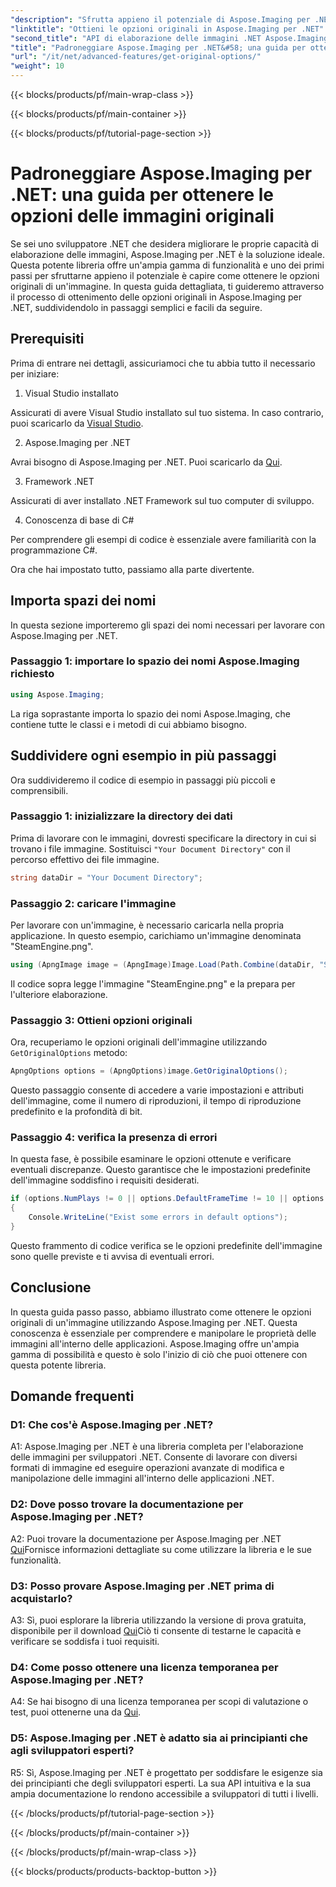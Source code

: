```yaml
---
"description": "Sfrutta appieno il potenziale di Aspose.Imaging per .NET con la nostra guida passo passo per ottenere opzioni originali. Scopri come lavorare con le immagini nelle tue applicazioni .NET con facilità."
"linktitle": "Ottieni le opzioni originali in Aspose.Imaging per .NET"
"second_title": "API di elaborazione delle immagini .NET Aspose.Imaging"
"title": "Padroneggiare Aspose.Imaging per .NET&#58; una guida per ottenere le opzioni delle immagini originali"
"url": "/it/net/advanced-features/get-original-options/"
"weight": 10
---
```


{{< blocks/products/pf/main-wrap-class >}}

{{< blocks/products/pf/main-container >}}

{{< blocks/products/pf/tutorial-page-section >}}

# Padroneggiare Aspose.Imaging per .NET: una guida per ottenere le opzioni delle immagini originali

Se sei uno sviluppatore .NET che desidera migliorare le proprie capacità di elaborazione delle immagini, Aspose.Imaging per .NET è la soluzione ideale. Questa potente libreria offre un'ampia gamma di funzionalità e uno dei primi passi per sfruttarne appieno il potenziale è capire come ottenere le opzioni originali di un'immagine. In questa guida dettagliata, ti guideremo attraverso il processo di ottenimento delle opzioni originali in Aspose.Imaging per .NET, suddividendolo in passaggi semplici e facili da seguire.

## Prerequisiti

Prima di entrare nei dettagli, assicuriamoci che tu abbia tutto il necessario per iniziare:

1. Visual Studio installato

Assicurati di avere Visual Studio installato sul tuo sistema. In caso contrario, puoi scaricarlo da [Visual Studio](https://visualstudio.microsoft.com/).

2. Aspose.Imaging per .NET

Avrai bisogno di Aspose.Imaging per .NET. Puoi scaricarlo da [Qui](https://releases.aspose.com/imaging/net/).

3. Framework .NET

Assicurati di aver installato .NET Framework sul tuo computer di sviluppo.

4. Conoscenza di base di C#

Per comprendere gli esempi di codice è essenziale avere familiarità con la programmazione C#.

Ora che hai impostato tutto, passiamo alla parte divertente.

## Importa spazi dei nomi

In questa sezione importeremo gli spazi dei nomi necessari per lavorare con Aspose.Imaging per .NET.

### Passaggio 1: importare lo spazio dei nomi Aspose.Imaging richiesto

```csharp
using Aspose.Imaging;
```

La riga soprastante importa lo spazio dei nomi Aspose.Imaging, che contiene tutte le classi e i metodi di cui abbiamo bisogno.

## Suddividere ogni esempio in più passaggi

Ora suddivideremo il codice di esempio in passaggi più piccoli e comprensibili.

### Passaggio 1: inizializzare la directory dei dati

Prima di lavorare con le immagini, dovresti specificare la directory in cui si trovano i file immagine. Sostituisci `"Your Document Directory"` con il percorso effettivo dei file immagine.

```csharp
string dataDir = "Your Document Directory";
```

### Passaggio 2: caricare l'immagine

Per lavorare con un'immagine, è necessario caricarla nella propria applicazione. In questo esempio, carichiamo un'immagine denominata "SteamEngine.png".

```csharp
using (ApngImage image = (ApngImage)Image.Load(Path.Combine(dataDir, "SteamEngine.png")))
```

Il codice sopra legge l'immagine "SteamEngine.png" e la prepara per l'ulteriore elaborazione.

### Passaggio 3: Ottieni opzioni originali

Ora, recuperiamo le opzioni originali dell'immagine utilizzando `GetOriginalOptions` metodo:

```csharp
ApngOptions options = (ApngOptions)image.GetOriginalOptions();
```

Questo passaggio consente di accedere a varie impostazioni e attributi dell'immagine, come il numero di riproduzioni, il tempo di riproduzione predefinito e la profondità di bit.

### Passaggio 4: verifica la presenza di errori

In questa fase, è possibile esaminare le opzioni ottenute e verificare eventuali discrepanze. Questo garantisce che le impostazioni predefinite dell'immagine soddisfino i requisiti desiderati.

```csharp
if (options.NumPlays != 0 || options.DefaultFrameTime != 10 || options.BitDepth != 8)
{
    Console.WriteLine("Exist some errors in default options");
}
```

Questo frammento di codice verifica se le opzioni predefinite dell'immagine sono quelle previste e ti avvisa di eventuali errori.

## Conclusione

In questa guida passo passo, abbiamo illustrato come ottenere le opzioni originali di un'immagine utilizzando Aspose.Imaging per .NET. Questa conoscenza è essenziale per comprendere e manipolare le proprietà delle immagini all'interno delle applicazioni. Aspose.Imaging offre un'ampia gamma di possibilità e questo è solo l'inizio di ciò che puoi ottenere con questa potente libreria.

## Domande frequenti

### D1: Che cos'è Aspose.Imaging per .NET?

A1: Aspose.Imaging per .NET è una libreria completa per l'elaborazione delle immagini per sviluppatori .NET. Consente di lavorare con diversi formati di immagine ed eseguire operazioni avanzate di modifica e manipolazione delle immagini all'interno delle applicazioni .NET.

### D2: Dove posso trovare la documentazione per Aspose.Imaging per .NET?

A2: Puoi trovare la documentazione per Aspose.Imaging per .NET [Qui](https://reference.aspose.com/imaging/net/)Fornisce informazioni dettagliate su come utilizzare la libreria e le sue funzionalità.

### D3: Posso provare Aspose.Imaging per .NET prima di acquistarlo?

A3: Sì, puoi esplorare la libreria utilizzando la versione di prova gratuita, disponibile per il download [Qui](https://releases.aspose.com/)Ciò ti consente di testarne le capacità e verificare se soddisfa i tuoi requisiti.

### D4: Come posso ottenere una licenza temporanea per Aspose.Imaging per .NET?

A4: Se hai bisogno di una licenza temporanea per scopi di valutazione o test, puoi ottenerne una da [Qui](https://purchase.aspose.com/temporary-license/).

### D5: Aspose.Imaging per .NET è adatto sia ai principianti che agli sviluppatori esperti?

R5: Sì, Aspose.Imaging per .NET è progettato per soddisfare le esigenze sia dei principianti che degli sviluppatori esperti. La sua API intuitiva e la sua ampia documentazione lo rendono accessibile a sviluppatori di tutti i livelli.

{{< /blocks/products/pf/tutorial-page-section >}}

{{< /blocks/products/pf/main-container >}}

{{< /blocks/products/pf/main-wrap-class >}}

{{< blocks/products/products-backtop-button >}}